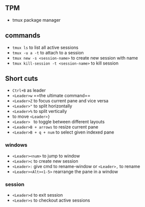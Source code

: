 ## TPM
- tmux package manager

## commands
- `tmux ls` to list all active sessions
- `tmux -u a -t` to attach to a session
- `tmux new -s <session-name>` to create new session with name
- `tmux kill-session -t <session-name>` to kill session

## Short cuts
- `Ctrl+B` as leader
- `<Leader>w` ==the ultimate command==
- `<Leader>Z` to focus current pane and vice versa
- `<Leader>"` to split horizontally
- `<Leader>%` to split vertically
- to move `<Leader>}` 
- `<Leader> ` to toggle between different layouts
- `<Leader>B + arrows` to resize current pane
- `<Leader>B + q + num` to select given indexed pane

### windows
- `<Leader><num>` to jump to window
- `<Leader>c` to create new session
- `<Leader>:` give cmd to rename-window or `<Leader>,` to rename
- `<Leader><Alt><1-5>` rearrange the pane in a window

### session
- `<Leader>d` to exit session
- `<Leader>s` to checkout active sessions

